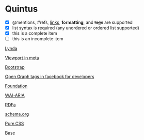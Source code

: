 # Quintus

- [x] @mentions, #refs, [links](), **formatting**, and <del>tags</del> are supported
- [x] list syntax is required (any unordered or ordered list supported)
- [x] this is a complete item
- [ ] this is an incomplete item

[Lynda](https://www.lynda.com/)

[Viewport in meta](https://developer.mozilla.org/en-US/docs/Mozilla/Mobile/Viewport_meta_tag)

[Bootstrap](https://getbootstrap.com/)

[Open Graph tags in facebook for developers](https://developers.facebook.com/docs/sharing/best-practices#tags)

[Foundation](http://foundation.zurb.com/)

[WAI-ARIA](https://www.w3.org/TR/wai-aria-primer/)

[RDFa](https://rdfa.info/)

[schema.org](https://schema.org/)

[Pure.CSS](http://purecss.io/)

[Base](http://getbase.org/)
